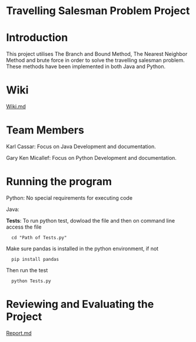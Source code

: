 # Travelling Salesman Problem Project

# Introduction
This project utilises The Branch and Bound Method, The Nearest Neighbor Method and brute force in order to solve the travelling salesman problem. These methods have been implemented in both Java and Python.

# Wiki
[Wiki.md](https://github.com/CIS1221-2023-2024/A4-TSP/blob/main/Wiki.md)

# Team Members
Karl Cassar: Focus on Java Development and documentation.

Gary Ken Micallef: Focus on Python Development and documentation.

# Running the program
Python: No special requirements for executing code

Java:

**Tests**: To run python test, dowload the file and then on command line access the file

      cd "Path of Tests.py"

Make sure pandas is installed in the python environment, if not

      pip install pandas

Then run the test

      python Tests.py
      
# Reviewing and Evaluating the Project

[Report.md](https://github.com/CIS1221-2023-2024/A4-TSP/blob/main/Report.md)

